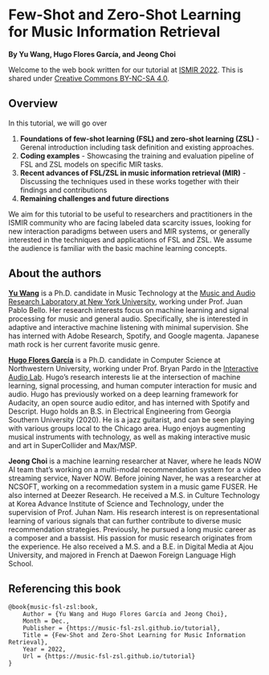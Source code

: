 # Few-Shot and Zero-Shot Learning for Music Information Retrieval

**By Yu Wang, Hugo Flores García, and Jeong Choi**

Welcome to the web book written for our tutorial at [ISMIR 2022](https://ismir2022.ismir.net/). This is shared under [Creative Commons BY-NC-SA 4.0](https://github.com/music-fsl-zsl/tutorial/blob/main/LICENSE).

## Overview
In this tutorial, we will go over
1. **Foundations of few-shot learning (FSL) and zero-shot learning (ZSL)** - Gerenal introduction including task definition and existing approaches.
2. **Coding examples** - Showcasing the training and evaluation pipeline of FSL and ZSL models on specific MIR tasks.
3. **Recent advances of FSL/ZSL in music information retrieval (MIR)** - Discussing the techniques used in these works together with their findings and contributions
4. **Remaining challenges and future directions**

We aim for this tutorial to be useful to researchers and practitioners in the ISMIR community who are facing labeled data scarcity issues, looking for new interaction paradigms between users and MIR systems, or generally interested in the techniques and applications of FSL and ZSL. We assume the audience is familiar with the basic machine learning concepts.

## About the authors

[**Yu Wang**](https://y-wang.weebly.com/) is a Ph.D. candidate in Music Technology at the [Music and Audio Research Laboratory at New York University](https://steinhardt.nyu.edu/marl), working under Prof. Juan Pablo Bello. Her research interests focus on machine learning and signal processing for music and general audio. Specifically, she is interested in adaptive and interactive machine listening with minimal supervision. She has interned with Adobe Research, Spotify, and Google magenta. Japanese math rock is her current favorite music genre.

[**Hugo Flores García**](https://hugofloresgarcia.github.io) is a Ph.D. candidate in Computer Science at Northwestern University, working under Prof. Bryan Pardo in the [Interactive Audio Lab](https://interactiveaudiolab.github.io). Hugo’s research interests lie at the intersection of machine learning, signal processing, and human computer interaction for music and audio. Hugo has previously worked on a deep learning framework for Audacity, an open source audio editor, and has interned with Spotify and Descript. Hugo holds an B.S. in Electrical Engineering from Georgia Southern University (2020). He is a jazz guitarist, and can be seen playing with various groups local to the Chicago area. Hugo enjoys augmenting musical instruments with technology, as well as making interactive music and art in SuperCollider and Max/MSP.

**Jeong Choi** is a machine learning researcher at Naver, where he leads NOW AI team that’s working on a multi-modal recommendation system for a video streaming service, Naver NOW. Before joining Naver, he was a researcher at NCSOFT, working on a recommedation system in a music game FUSER. He also interned at Deezer Research. He received a M.S. in Culture Technology at Korea Advance Institute of Science and Technology, under the supervision of Prof. Juhan Nam. His research interest is on representational learning of various signals that can further contribute to diverse music recommendation strategies. Previously, he pursued a long music career as a composer and a bassist. His passion for music research originates from the experience. He also received a M.S. and a B.E. in Digital Media at Ajou University, and majored in French at Daewon Foreign Language High School.

## Referencing this book
```
@book{music-fsl-zsl:book,
	Author = {Yu Wang and Hugo Flores García and Jeong Choi},
	Month = Dec.,
	Publisher = {https://music-fsl-zsl.github.io/tutorial},
	Title = {Few-Shot and Zero-Shot Learning for Music Information Retrieval},
	Year = 2022,
	Url = {https://music-fsl-zsl.github.io/tutorial}
}
```

